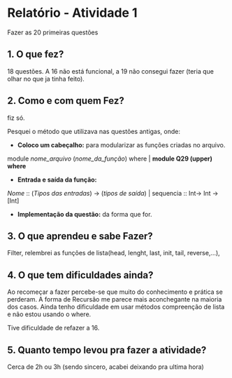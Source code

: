 # Relatório - Atividade 1

Fazer as 20 primeiras questões

## 1. **O que fez?**

18 questões. A 16 não está funcional, a 19 não consegui fazer (teria que olhar no que ja tinha feito).

## 2. **Como e com quem Fez?**

fiz só.

Pesquei o método que utilizava nas questões antigas, onde:

* **Coloco um cabeçalho:**
para modularizar as funções criadas no arquivo.

module *nome_arquivo* (*nome_da_função*) where |
**module Q29 (upper) where**


* **Entrada e saída da função:**

*Nome* :: (*Tipos das entradas*) -> (*tipos de saída*)
| sequencia :: Int-> Int -> [Int]

* **Implementação da questão:** da forma que for.


## 3. **O que aprendeu e sabe Fazer?**

Filter, relembrei as funções de lista(head, lenght, last, init, tail, reverse,...),


## 4. **O que tem dificuldades ainda?**

Ao recomeçar a fazer percebe-se que muito do conhecimento e prática se perderam. A forma de Recursão me parece mais aconchegante na maioria dos casos. Ainda tenho dificuldade em usar métodos compreenção de lista e não estou usando o where. 

Tive dificuldade de refazer a 16.


## 5. **Quanto tempo levou pra fazer a atividade?**

Cerca de 2h ou 3h (sendo sincero, acabei deixando pra ultima hora)